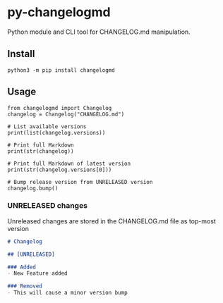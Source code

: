 # py-changelogmd

Python module and CLI tool for CHANGELOG.md manipulation.

## Install

```
python3 -m pip install changelogmd
```

## Usage

```python3
from changelogmd import Changelog
changelog = Changelog("CHANGELOG.md")

# List available versions
print(list(changelog.versions))

# Print full Markdown
print(str(changelog))

# Print full Markdown of latest version
print(str(changelog.versions[0]))

# Bump release version from UNRELEASED version
changelog.bump()
```

### UNRELEASED changes

Unreleased changes are stored in the CHANGELOG.md file as top-most version

```markdown
# Changelog

## [UNRELEASED]

### Added
- New Feature added

### Removed
- This will cause a minor version bump
```
